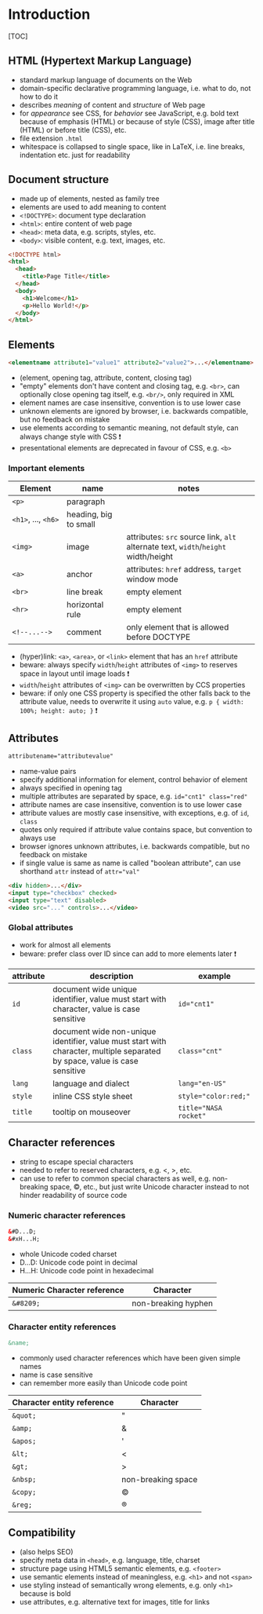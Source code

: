 # Introduction

[TOC]



## HTML (Hypertext Markup Language)

- standard markup language of documents on the Web
- domain-specific declarative programming language, i.e. what to do, not how to do it
- describes _meaning_ of content and _structure_ of Web page
- for _appearance_ see CSS, for _behavior_ see JavaScript, e.g. bold text because of emphasis (HTML) or because of style (CSS), image after title (HTML) or before title (CSS), etc.
- file extension `.html`
- whitespace is collapsed to single space, like in LaTeX, i.e. line breaks, indentation etc. just for readability



## Document structure

- made up of elements, nested as family tree
- elements are used to add meaning to content
- `<!DOCTYPE>`: document type declaration
- `<html>`: entire content of web page
- `<head>`: meta data, e.g. scripts, styles, etc.
- `<body>`: visible content, e.g. text, images, etc.

```html
<!DOCTYPE html>
<html>
  <head>
    <title>Page Title</title>
  </head>
  <body>
    <h1>Welcome</h1>
    <p>Hello World!</p>
  </body>
</html>
```



## Elements

```html
<elementname attribute1="value1" attribute2="value2">...</elementname>
```

- (element, opening tag, attribute, content, closing tag)
- "empty" elements don't have content and closing tag, e.g. `<br>`, can optionally close opening tag itself, e.g. `<br/>`, only required in XML
- element names are case insensitive, convention is to use lower case
- unknown elements are ignored by browser, i.e. backwards compatible, but no feedback on mistake
- use elements according to semantic meaning, not default style, can always change style with CSS ❗️
- presentational elements are deprecated in favour of CSS, e.g. `<b>`

### Important elements

| Element | name | notes |
| - | - | - |
| `<p>` | paragraph | |
| `<h1>`,&nbsp;...,&nbsp;`<h6>` | heading, big to small | |
| `<img>` | image | attributes: `src` source link, `alt` alternate text, `width`/`height` width/height |
| `<a>` | anchor | attributes: `href` address, `target` window mode |
| `<br>` | line break | empty element |
| `<hr>` | horizontal rule | empty element |
| `<!--...-->` | comment | only element that is allowed before DOCTYPE |

- (hyper)link: `<a>`, `<area>`, or `<link>` element that has an `href` attribute
- beware: always specify `width`/`height` attributes of `<img>` to reserves space in layout until image loads ❗️
- `width`/`height` attributes of `<img>` can be overwritten by CCS properties
- beware: if only one CSS property is specified the other falls back to the attribute value, needs to overwrite it using `auto` value, e.g. `p { width: 100%; height: auto; }` ❗️



## Attributes

```html
attributename="attributevalue"
```

- name-value pairs
- specify additional information for element, control behavior of element
- always specified in opening tag
- multiple attributes are separated by space, e.g. `id="cnt1" class="red"`
- attribute names are case insensitive, convention is to use lower case
- attribute values are mostly case insensitive, with exceptions, e.g. of `id`, `class`
- quotes only required if attribute value contains space, but convention to always use
- browser ignores unknown attributes, i.e. backwards compatible, but no feedback on mistake
- if single value is same as name is called "boolean attribute", can use shorthand `attr` instead of `attr="val"`

```html
<div hidden>...</div>
<input type="checkbox" checked>
<input type="text" disabled>
<video src="..." controls>...</video>
```

### Global attributes

- work for almost all elements
- beware: prefer class over ID since can add to more elements later ❗️

| attribute | description | example |
| - | - | - |
| `id` | document wide unique identifier, value must start with character, value is case sensitive | `id="cnt1"` |
| `class` | document wide non-unique identifier, value must start with character, multiple separated by space, value is case sensitive | `class="cnt"` |
| `lang` | language and dialect | `lang="en-US"` |
| `style` | inline CSS style sheet | `style="color:red;"`  |
| `title` | tooltip on mouseover | `title="NASA rocket"` |



## Character references

- string to escape special characters
- needed to refer to reserved characters, e.g. &lt;, &gt;, etc.
- can use to refer to common special characters as well, e.g. non-breaking space, &copy;, etc., but just write Unicode character instead to not hinder readability of source code

### Numeric character references

```html
&#D...D;
&#xH...H;
```

- whole Unicode coded charset
- D...D: Unicode code point in decimal
- H...H: Unicode code point in hexadecimal

| Numeric Character reference | Character           |
| --------------------------- | ------------------- |
| `&#8209;`                   | non-breaking hyphen |

### Character entity references

```html
&name;
```

- commonly used character references which have been given simple names
- name is case sensitive
- can remember more easily than Unicode code point

| Character entity reference | Character          |
| -------------------------- | ------------------ |
| `&quot;`                   | &quot;             |
| `&amp;`                    | &amp;              |
| `&apos;`                   | &apos;             |
| `&lt;`                     | &lt;               |
| `&gt;`                     | &gt;               |
| `&nbsp;`                   | non-breaking space |
| `&copy;`                   | &copy;             |
| `&reg;`                    | &reg;              |



## Compatibility

- (also helps SEO)
- specify meta data in `<head>`, e.g. language, title, charset
- structure page using HTML5 semantic elements, e.g. `<footer>`
- use semantic elements instead of meaningless, e.g. `<h1>` and not `<span>`
- use styling instead of semantically wrong elements, e.g. only `<h1>` because is bold
- use attributes, e.g. alternative text for images, title for links